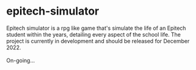 # epitech-simulator
Epitech simulator is a rpg like game that's simulate the life of an Epitech student within the years, detailing every aspect of the school life. The project is currently in development and should be released for December 2022.</br></br>
On-going...
